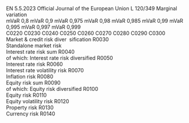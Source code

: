 EN  5.5.2023 Official Journal of the European Union L 120/349
 Marginal variation  
mVaR 0,8  mVaR 0,9  mVaR 0,975  mVaR 0,98  mVaR 0,985  mVaR 
0,99  mVaR 
0,995  mVaR 
0,997  mVaR 
0,999  
C0220  C0230  C0240  C0250  C0260  C0270  C0280  C0290  C0300  
Market & credit risk diver ­
sification  R0030  
Standalone market risk  
Interest rate risk sum  R0040  
of which: Interest rate 
risk diversified  R0050  
Interest rate risk  R0060  
Interest rate volatility 
risk  R0070  
Inflation risk  R0080  
Equity risk sum  R0090  
of which: Equity risk 
diversified  R0100  
Equity risk  R0110  
Equity volatility risk  R0120  
Property risk  R0130  
Currency risk  R0140